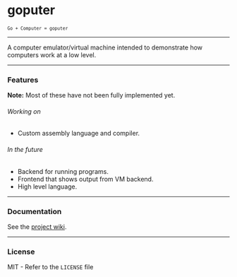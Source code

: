 # goputer
<sup>`Go + Computer = goputer`</sup>

---

A computer emulator/virtual machine intended to demonstrate how computers work at a low level.

---

### Features

**Note:** Most of these have not been fully implemented yet.

###### Working on

- Custom assembly language and compiler.

###### In the future

- Backend for running programs.
- Frontend that shows output from VM backend.
- High level language.

---

### Documentation

See the [project wiki](https://github.com/sccreeper/goputer/wiki).


---

### License

MIT - Refer to the `LICENSE` file